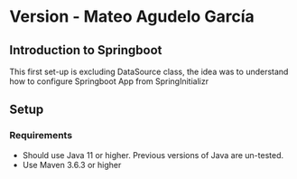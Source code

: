 # Version - Mateo Agudelo García

## Introduction to Springboot

This first set-up is excluding DataSource class, the idea was to understand how to configure Springboot App from SpringInitializr

## Setup
### Requirements
* Should use Java 11 or higher. Previous versions of Java are un-tested.
* Use Maven 3.6.3 or higher
